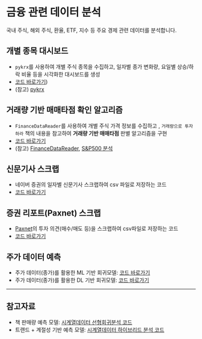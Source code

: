 # 금융 관련 데이터 분석

국내 주식, 해외 주식, 환율, ETF, 지수 등 주요 경제 관련 데이터를 분석합니다. 

## 개별 종목 대시보드
- `pykrx`를 사용하여 개별 주식 종목을 수집하고, 일자별 종가 변화량, 요일별 상승/하락 비율 등을 시각화한 대시보드를 생성
- [코드 바로가기](https://github.com/Clinda02/financial_data_analysis/blob/main/PyKrx_com2us_dashboard.ipynb))
- (참고) [pykrx](https://github.com/sharebook-kr/pykrx)


## 거래량 기반 매매타점 확인 알고리즘
- `FinanceDataReader`를 사용하여 개별 주식 가격 정보를 수집하고 , `거래량으로 투자하라` 책의 내용을 참고하여 **거래량 기반 매매타점** 판별 알고리즘을 구현
- [코드 바로가기](https://github.com/Clinda02/financial_data_analysis/blob/main/Fdr_volume_mass_analysis.ipynb)
- (참고) [FinanceDataReader](https://financedata.github.io/posts/finance-data-reader-users-guide.html), [S&P500 분석]()

## 신문기사 스크랩
- 네이버 증권의 일자별 신문기사 스크랩하여 csv 파일로 저장하는 코드
- [코드 바로가기](https://github.com/Clinda02/financial_data_analysis/blob/main/Finance_news_scarp.ipynb)

## 증권 리포트(Paxnet) 스크랩
- [Paxnet](https://www.paxnet.co.kr/stock/report/report?menuCode=2222)의 투자 의견(매수/매도 등)을 스크랩하여 csv파일로 저장하는 코드
- [코드 바로가기](https://github.com/Clinda02/financial_data_analysis/blob/main/Paxnet_Stock_Report_Scrap.ipynb)

## 주가 데이터 예측
- 주가 데이터(종가)를 활용한 ML 기반 회귀모델: [코드 바로가기]()
- 주가 데이터(종가)를 활용한 DL 기반 회귀모델: [코드 바로가기]()

--------
## 참고자료
- 책 판매량 예측 모델: [시계열데이터 선형회귀분석 코드]()
- 트랜드 + 계절성 기반 예측 모델: [시계열데이터 하이브리드 분석 코드]()
